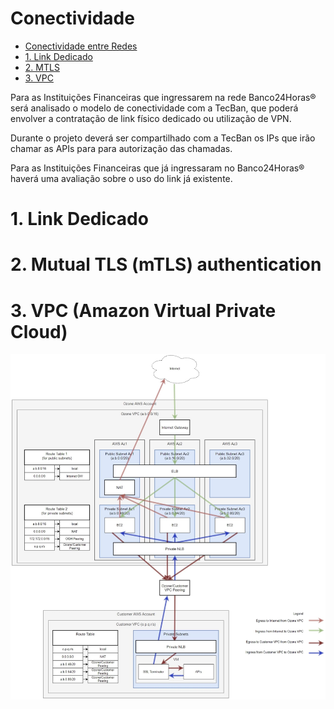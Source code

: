 # Conectividade

- [Conectividade entre Redes](#especificação-plataforma-de-open-banking)
- [1. Link Dedicado](#1-identificação-do-documento)
- [2. MTLS](#3-visão-geral)
- [3. VPC](#4-visão-geral)


Para as Instituições Financeiras que ingressarem na rede Banco24Horas® será analisado o modelo de conectividade com a TecBan, que poderá envolver a contratação de link físico dedicado ou utilização de VPN. 

Durante o projeto deverá ser compartilhado com a TecBan os IPs que irão chamar as APIs para para autorização das chamadas.
	

Para as Instituições Financeiras que já ingressaram no Banco24Horas® haverá uma avaliação sobre o uso do link já existente.


# 1. Link Dedicado

# 2. Mutual TLS (mTLS) authentication 

# 3. VPC (Amazon Virtual Private Cloud)	
![Imagem 16](../images/imagem_16.jpg)